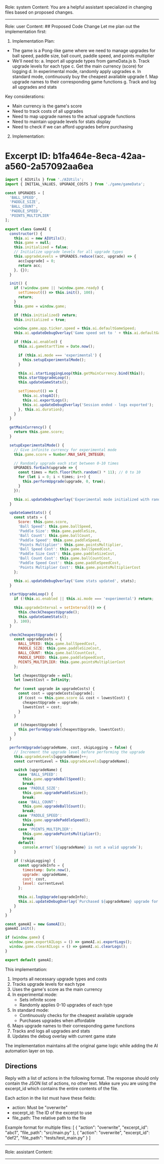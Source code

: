 Role: system
Content: You are a helpful assistant specialized in changing files based on proposed changes.
__________________
Role: user
Content: ## Proposed Code Change
Let me plan out the implementation first:

1. Implementation Plan:
- The game is a Pong-like game where we need to manage upgrades for ball speed, paddle size, ball count, paddle speed, and points multiplier
- We'll need to:
  a. Import all upgrade types from gameData.js
  b. Track upgrade levels for each type
  c. Get the main currency (score) for logging
  d. In experimental mode, randomly apply upgrades
  e. In standard mode, continuously buy the cheapest available upgrade
  f. Map upgrade names to their corresponding game functions
  g. Track and log all upgrades and stats

Key considerations:
- Main currency is the game's score
- Need to track costs of all upgrades
- Need to map upgrade names to the actual upgrade functions
- Need to maintain upgrade levels for stats display
- Need to check if we can afford upgrades before purchasing

2. Implementation:

# Excerpt ID: b1fa464e-8eca-42aa-a560-2a57092aa6ea
```javascript src/GameAI.js
import { AIUtils } from './AIUtils';
import { INITIAL_VALUES, UPGRADE_COSTS } from './game/gameData';

const UPGRADES = [
  'BALL_SPEED',
  'PADDLE_SIZE',
  'BALL_COUNT',
  'PADDLE_SPEED',
  'POINTS_MULTIPLIER'
];

export class GameAI {
  constructor() {
    this.ai = new AIUtils();
    this.game = null;
    this.initialized = false;
    // Initialize upgrade levels for all upgrade types
    this.upgradeLevels = UPGRADES.reduce((acc, upgrade) => {
      acc[upgrade] = 0;
      return acc;
    }, {});
  }

  init() {
    if (!window.game || !window.game.ready) {
      setTimeout(() => this.init(), 100);
      return;
    }
    this.game = window.game;

    if (this.initialized) return;
    this.initialized = true;

    window.game.app.ticker.speed = this.ai.defaultGameSpeed;
    this.ai.updateDebugOverlay('Game speed set to ' + this.ai.defaultGameSpeed + 'x');

    if (this.ai.enabled) {
      this.ai.gameStartTime = Date.now();

      if (this.ai.mode === 'experimental') {
        this.setupExperimentalMode();
      }

      this.ai.startLoggingLoop(this.getMainCurrency.bind(this));
      this.startUpgradeLoop();
      this.updateGameStats();

      setTimeout(() => {
        this.ai.stopAI();
        this.ai.exportLogs();
        this.ai.updateDebugOverlay('Session ended - logs exported');
      }, this.ai.duration);
    }
  }

  getMainCurrency() {
    return this.game.score;
  }

  setupExperimentalMode() {
    // Give infinite currency for experimental mode
    this.game.score = Number.MAX_SAFE_INTEGER;

    // Randomly upgrade each stat between 0-10 times
    UPGRADES.forEach(upgrade => {
      const times = Math.floor(Math.random() * 11); // 0 to 10
      for (let i = 0; i < times; i++) {
        this.performUpgrade(upgrade, 0, true);
      }
    });

    this.ai.updateDebugOverlay('Experimental mode initialized with random upgrades');
  }

  updateGameStats() {
    const stats = {
      Score: this.game.score,
      'Ball Speed': this.game.ballSpeed,
      'Paddle Size': this.game.paddleSize,
      'Ball Count': this.game.ballCount,
      'Paddle Speed': this.game.paddleSpeed,
      'Points Multiplier': this.game.pointsMultiplier,
      'Ball Speed Cost': this.game.ballSpeedCost,
      'Paddle Size Cost': this.game.paddleSizeCost,
      'Ball Count Cost': this.game.ballCountCost,
      'Paddle Speed Cost': this.game.paddleSpeedCost,
      'Points Multiplier Cost': this.game.pointsMultiplierCost
    };

    this.ai.updateDebugOverlay('Game stats updated', stats);
  }

  startUpgradeLoop() {
    if (!this.ai.enabled || this.ai.mode === 'experimental') return;

    this.upgradeInterval = setInterval(() => {
      this.checkCheapestUpgrade();
      this.updateGameStats();
    }, 100);
  }

  checkCheapestUpgrade() {
    const upgradeCosts = {
      BALL_SPEED: this.game.ballSpeedCost,
      PADDLE_SIZE: this.game.paddleSizeCost,
      BALL_COUNT: this.game.ballCountCost,
      PADDLE_SPEED: this.game.paddleSpeedCost,
      POINTS_MULTIPLIER: this.game.pointsMultiplierCost
    };

    let cheapestUpgrade = null;
    let lowestCost = Infinity;

    for (const upgrade in upgradeCosts) {
      const cost = upgradeCosts[upgrade];
      if (cost <= this.game.score && cost < lowestCost) {
        cheapestUpgrade = upgrade;
        lowestCost = cost;
      }
    }

    if (cheapestUpgrade) {
      this.performUpgrade(cheapestUpgrade, lowestCost);
    }
  }

  performUpgrade(upgradeName, cost, skipLogging = false) {
    // Increment the upgrade level before performing the upgrade
    this.upgradeLevels[upgradeName]++;
    const currentLevel = this.upgradeLevels[upgradeName];

    switch (upgradeName) {
      case 'BALL_SPEED':
        this.game.upgradeBallSpeed();
        break;
      case 'PADDLE_SIZE':
        this.game.upgradePaddleSize();
        break;
      case 'BALL_COUNT':
        this.game.upgradeBallCount();
        break;
      case 'PADDLE_SPEED':
        this.game.upgradePaddleSpeed();
        break;
      case 'POINTS_MULTIPLIER':
        this.game.upgradePointsMultiplier();
        break;
      default:
        console.error(`${upgradeName} is not a valid upgrade`);
    }

    if (!skipLogging) {
      const upgradeInfo = {
        timestamp: Date.now(),
        upgrade: upgradeName,
        cost: cost,
        level: currentLevel
      };

      this.ai.logUpgrade(upgradeInfo);
      this.ai.updateDebugOverlay(`Purchased ${upgradeName} upgrade for ${cost} (Level ${currentLevel})`);
    }
  }
}

const gameAI = new GameAI();
gameAI.init();

if (window.game) {
  window.game.exportAILogs = () => gameAI.ai.exportLogs();
  window.game.clearAILogs = () => gameAI.ai.clearLogs();
}

export default gameAI;
```

This implementation:
1. Imports all necessary upgrade types and costs
2. Tracks upgrade levels for each type
3. Uses the game's score as the main currency
4. In experimental mode:
   - Sets infinite score
   - Randomly applies 0-10 upgrades of each type
5. In standard mode:
   - Continuously checks for the cheapest available upgrade
   - Purchases upgrades when affordable
6. Maps upgrade names to their corresponding game functions
7. Tracks and logs all upgrades and stats
8. Updates the debug overlay with current game state

The implementation maintains all the original game logic while adding the AI automation layer on top.

## Directions
Reply with a list of actions in the following format. The response should only contain the JSON list of actions, no other text.
Make sure you are using the excerpt_id which contains the entire contents of the file.

Each action in the list must have these fields:
- action: Must be "overwrite"
- excerpt_id: The ID of the excerpt to use
- file_path: The relative path to the file

Example format for multiple files:
[
    {
        "action": "overwrite",
        "excerpt_id": "abc1",
        "file_path": "src/main.py"
    },
    {
        "action": "overwrite",
        "excerpt_id": "def2",
        "file_path": "tests/test_main.py"
    }
]
__________________
Role: assistant
Content: 
__________________
